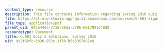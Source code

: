 ```yaml
---
content_type: resource
description: This file contains information regarding spring 2010 quiz 2 solutions.
file: https://ol-ocw-studio-app-qa.s3.amazonaws.com/courses/6-003-signals-and-systems-fall-2011/9c2f69fc6b30958c1f50b5a5357e02c8_MIT6_003F11_S10q2_sol.pdf
file_type: application/pdf
parent_uid: 042e449a-3718-58da-3786-6017891d48d8
resourcetype: Document
title: 6.003 Quiz 2 Solutions, Spring 2010
uid: 9c2f69fc-6b30-958c-1f50-b5a5357e02c8
---
```

